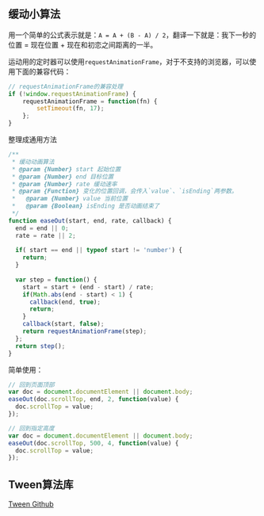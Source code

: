 ## 缓动小算法

用一个简单的公式表示就是：`A = A + (B - A) / 2`，翻译一下就是：我下一秒的位置 = 现在位置 + 现在和初恋之间距离的一半。

运动用的定时器可以使用`requestAnimationFrame`，对于不支持的浏览器，可以使用下面的兼容代码：

```js
// requestAnimationFrame的兼容处理
if (!window.requestAnimationFrame) {
    requestAnimationFrame = function(fn) {
        setTimeout(fn, 17);
    };	
}
```
整理成通用方法

```js
/**
 * 缓动动画算法
 * @param {Number} start 起始位置
 * @param {Number} end 目标位置
 * @param {Number} rate 缓动速率
 * @param {Function} 变化的位置回调，会传入`value`、`isEnding`两参数。
 *   @param {Number} value 当前位置
 *   @param {Boolean} isEnding 是否动画结束了
 */
function easeOut(start, end, rate, callback) {
  end = end || 0;
  rate = rate || 2;
  
  if( start == end || typeof start != 'number') {
    return;
  }
  
  var step = function() {
    start = start + (end - start) / rate;
    if(Math.abs(end - start) < 1) {
      callback(end, true);
      return;
    }
    callback(start, false);
    return requestAnimationFrame(step);
  };
  return step();
}
```

简单使用：

```js
// 回到页面顶部
var doc = document.documentElement || document.body;
easeOut(doc.scrollTop, end, 2, function(value) {
  doc.scrollTop = value;
});

// 回到指定高度
var doc = document.documentElement || document.body;
easeOut(doc.scrollTop, 500, 4, function(value) {
  doc.scrollTop = value;
});
```

## Tween算法库

[Tween Github](https://github.com/zhangxinxu/Tween)

